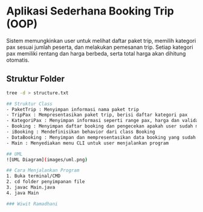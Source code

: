 # Aplikasi Sederhana Booking Trip (OOP)

Sistem memungkinkan user untuk melihat daftar paket trip, memilih kategori pax sesuai jumlah peserta, dan melakukan pemesanan trip. Setiap kategori pax memiliki rentang dan harga berbeda, serta total harga akan dihitung otomatis.

## Struktur Folder
```bash
tree -d > structure.txt

## Struktur Class
- PaketTrip : Menyimpan informasi nama paket trip
- TripPax : Mempresentasikan paket trip, berisi daftar kategori pax
- KategoriPax : Menyimpan informasi seperti range pax, harga dan validasi jumlah pax
- Booking : Menyimpan daftar booking dan pengecekan apakah user sudah melakukan pemesanan
- iBooking : Mendefinisikan behavior dari class Booking
- DataBooking : Menyimpan dan mempresentasikan data booking yang sudah dilakukan user
- Main : Menyediakan menu CLI untuk user menjalankan program

## UML 
![UML Diagram](images/uml.png)

## Cara Menjalankan Program
1. Buka terminal/CMD
2. cd folder penyimpanan file
3. javac Main.java
4. java Main

### Wiwit Ramadhani

